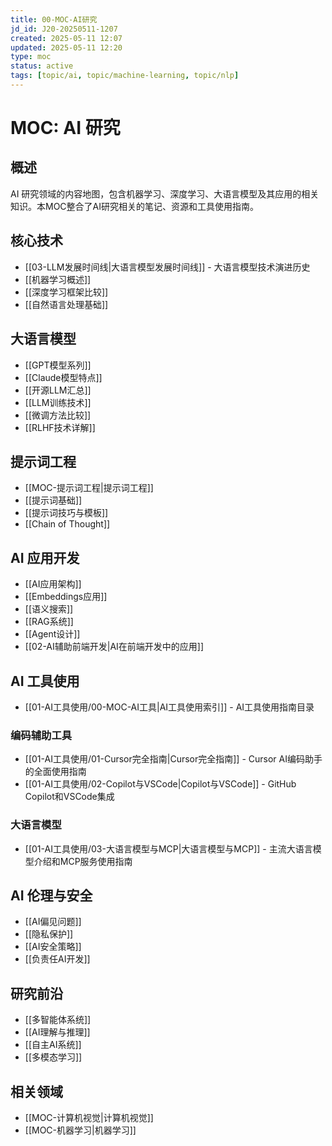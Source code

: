 ```yaml
---
title: 00-MOC-AI研究
jd_id: J20-20250511-1207
created: 2025-05-11 12:07
updated: 2025-05-11 12:20
type: moc
status: active
tags: [topic/ai, topic/machine-learning, topic/nlp]
---
```


# MOC: AI 研究

## 概述

AI 研究领域的内容地图，包含机器学习、深度学习、大语言模型及其应用的相关知识。本MOC整合了AI研究相关的笔记、资源和工具使用指南。

## 核心技术

- [[03-LLM发展时间线|大语言模型发展时间线]] - 大语言模型技术演进历史
- [[机器学习概述]]
- [[深度学习框架比较]]
- [[自然语言处理基础]]

## 大语言模型

- [[GPT模型系列]]
- [[Claude模型特点]]
- [[开源LLM汇总]]
- [[LLM训练技术]]
- [[微调方法比较]]
- [[RLHF技术详解]]

## 提示词工程

- [[MOC-提示词工程|提示词工程]]
- [[提示词基础]]
- [[提示词技巧与模板]]
- [[Chain of Thought]]

## AI 应用开发

- [[AI应用架构]]
- [[Embeddings应用]]
- [[语义搜索]]
- [[RAG系统]]
- [[Agent设计]]
- [[02-AI辅助前端开发|AI在前端开发中的应用]]

## AI 工具使用

- [[01-AI工具使用/00-MOC-AI工具|AI工具使用索引]] - AI工具使用指南目录

### 编码辅助工具

- [[01-AI工具使用/01-Cursor完全指南|Cursor完全指南]] - Cursor AI编码助手的全面使用指南
- [[01-AI工具使用/02-Copilot与VSCode|Copilot与VSCode]] - GitHub Copilot和VSCode集成

### 大语言模型

- [[01-AI工具使用/03-大语言模型与MCP|大语言模型与MCP]] - 主流大语言模型介绍和MCP服务使用指南

## AI 伦理与安全

- [[AI偏见问题]]
- [[隐私保护]]
- [[AI安全策略]]
- [[负责任AI开发]]

## 研究前沿

- [[多智能体系统]]
- [[AI理解与推理]]
- [[自主AI系统]]
- [[多模态学习]]

## 相关领域

- [[MOC-计算机视觉|计算机视觉]]
- [[MOC-机器学习|机器学习]]
